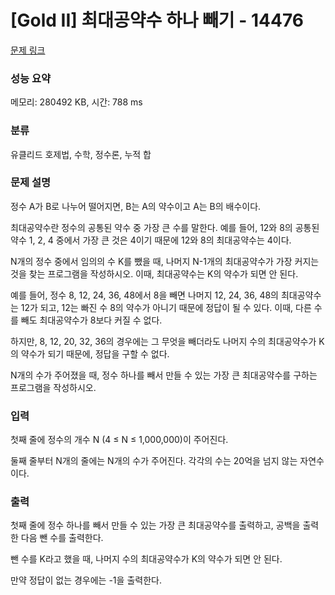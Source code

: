 # [Gold II] 최대공약수 하나 빼기 - 14476 

[문제 링크](https://www.acmicpc.net/problem/14476) 

### 성능 요약

메모리: 280492 KB, 시간: 788 ms

### 분류

유클리드 호제법, 수학, 정수론, 누적 합

### 문제 설명

<p>정수 A가 B로 나누어 떨어지면, B는 A의 약수이고 A는 B의 배수이다.</p>

<p>최대공약수란 정수의 공통된 약수 중 가장 큰 수를 말한다. 예를 들어, 12와 8의 공통된 약수 1, 2, 4 중에서 가장 큰 것은 4이기 때문에 12와 8의 최대공약수는 4이다.</p>

<p>N개의 정수 중에서 임의의 수 K를 뺐을 때, 나머지 N-1개의 최대공약수가 가장 커지는 것을 찾는 프로그램을 작성하시오. 이때, 최대공약수는 K의 약수가 되면 안 된다.</p>

<p>예를 들어, 정수 8, 12, 24, 36, 48에서 8을 빼면 나머지 12, 24, 36, 48의 최대공약수는 12가 되고, 12는 빠진 수 8의 약수가 아니기 때문에 정답이 될 수 있다. 이때, 다른 수를 빼도 최대공약수가 8보다 커질 수 없다.</p>

<p>하지만, 8, 12, 20, 32, 36의 경우에는 그 무엇을 빼더라도 나머지 수의 최대공약수가 K의 약수가 되기 때문에, 정답을 구할 수 없다.</p>

<p>N개의 수가 주어졌을 때, 정수 하나를 빼서 만들 수 있는 가장 큰 최대공약수를 구하는 프로그램을 작성하시오.</p>

### 입력 

 <p>첫째 줄에 정수의 개수 N (4 ≤ N ≤ 1,000,000)이 주어진다.</p>

<p>둘째 줄부터 N개의 줄에는 N개의 수가 주어진다. 각각의 수는 20억을 넘지 않는 자연수이다.</p>

### 출력 

 <p>첫째 줄에 정수 하나를 빼서 만들 수 있는 가장 큰 최대공약수를 출력하고, 공백을 출력한 다음 뺀 수를 출력한다. </p>

<p>뺀 수를 K라고 했을 때, 나머지 수의 최대공약수가 K의 약수가 되면 안 된다.</p>

<p>만약 정답이 없는 경우에는 -1을 출력한다.</p>

